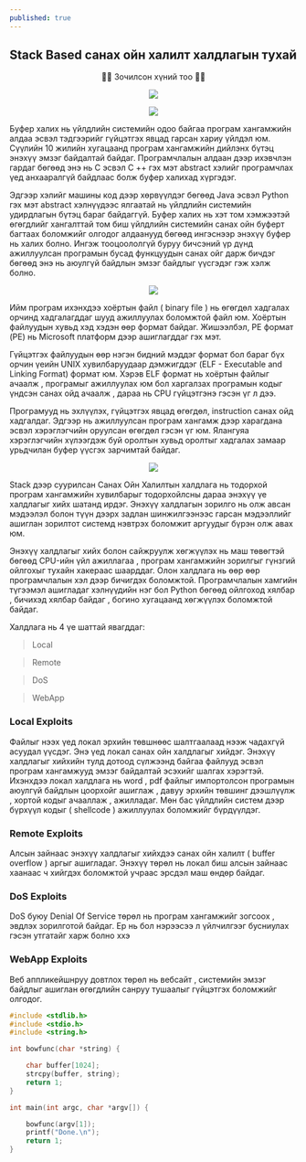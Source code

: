 ```yaml
---
published: true
---
```

## Stack Based санах ойн халилт халдлагын тухай
<p align="center">
🐱‍💻 Зочилсон хүний тоо 🐱‍💻 
</p>
<p align="center">
  <img src="https://profile-counter.glitch.me/{2021-10-09-Stack-Based-Buffer-Overflow-x86-Linux}/count.svg">
</p>

<p align="center">
  <img src="https://raw.githubusercontent.com/fg0d/fg0d.github.io/master/photos/stack/stackk.jpeg">
</p>

Буфер халих нь үйлдлийн системийн одоо байгаа програм хангамжийн алдаа эсвэл тэдгээрийг гүйцэтгэх явцад гарсан хариу үйлдэл юм. Сүүлийн 10 жилийн хугацаанд програм хангамжийн дийлэнх бүтэц энэхүү эмзэг байдалтай байдаг. Програмчлалын алдаан дээр ихэвчлэн гардаг бөгөөд энэ нь C эсвэл C ++ гэх мэт abstract хэлийг програмчлах үед анхааралгүй байдлаас болж буфер халихад хүргэдэг.

Эдгээр хэлийг машины код дээр хөрвүүлдэг бөгөөд Java эсвэл Python гэх мэт abstract хэлнүүдээс ялгаатай нь үйлдлийн системийн удирдлагын бүтэц бараг байдаггүй. Буфер халих нь хэт том хэмжээтэй өгөгдлийг хангалттай том биш үйлдлийн системийн санах ойн буферт багтаах боломжийг олгодог алдаанууд бөгөөд ингэснээр энэхүү буфер нь халих болно. Ингэж тооцоололгүй буруу бичсэний үр дүнд ажиллуулсан програмын бусад функцуудын санах ойг дарж бичдэг бөгөөд энэ нь аюулгүй байдлын эмзэг байдлыг үүсгэдэг гэж хэлж болно.

<p align="center">
<img src="https://raw.githubusercontent.com/fg0d/fg0d.github.io/master/photos/stack/buffer.jpg">
</p>

Ийм програм ихэнхдээ хоёртын файл ( binary file ) нь өгөгдөл хадгалах орчинд хадгалагддаг шууд ажиллуулах боломжтой файл юм. Хоёртын файлуудын хувьд хэд хэдэн өөр формат байдаг. Жишээлбэл, PE формат (PE) нь Microsoft платформ дээр ашиглагддаг гэх мэт.

Гүйцэтгэх файлуудын өөр нэгэн бидний мэддэг формат бол бараг бүх орчин үеийн UNIX хувилбаруудаар дэмжигддэг  (ELF - Executable and Linking Format) формат юм. Хэрэв ELF формат нь хоёртын файлыг ачаалж , програмыг ажиллуулах юм бол харгалзах програмын кодыг үндсэн санах ойд ачаалж , дараа нь CPU гүйцэтгэнэ гэсэн үг л дээ.

Програмууд нь эхлүүлэх, гүйцэтгэх явцад өгөгдөл, instruction санах ойд хадгалдаг. Эдгээр нь ажиллуулсан програм хангамж дээр харагдана эсвэл хэрэглэгчийн оруулсан өгөгдөл гэсэн үг юм. Ялангуяа хэрэглэгчийн хүлээгдэж буй оролтын хувьд оролтыг хадгалах замаар урьдчилан буфер үүсгэх зарчимтай байдаг.

<p align="center">
<img src="https://raw.githubusercontent.com/fg0d/fg0d.github.io/master/photos/stack/buffer2.png">
</p>

Stack дээр суурилсан Санах Ойн Халилтын халдлага нь тодорхой програм хангамжийн хувилбарыг тодорхойлсны дараа энэхүү үе халдлагыг хийх шатанд ирдэг. Энэхүү халдлагын зорилго нь олж авсан мэдээлэл болон түүн дээрх задлан шинжилгээнээс гарсан мэдээллийг ашиглан зорилтот системд нэвтрэх боломжит аргуудыг бүрэн олж авах юм.

Энэхүү халдлагыг хийх болон сайжруулж хөгжүүлэх нь маш төвөгтэй бөгөөд CPU-ийн үйл ажиллагаа , програм хангамжийн зорилгыг гүнзгий ойлгохыг тухайн хакераас шаарддаг. Олон халдлага нь өөр өөр програмчлалын хэл дээр бичигдэх боломжтой. Програмчлалын хамгийн түгээмэл ашигладаг хэлнүүдийн нэг бол Python бөгөөд ойлгоход хялбар , бичихэд хялбар байдаг , богино хугацаанд хөгжүүлэх боломжтой байдаг.

Халдлага нь 4 үе шаттай явагддаг:

> Local

> Remote

> DoS

> WebApp

### Local Exploits

Файлыг нээх үед локал эрхийн төвшнөөс шалтгаалаад нээж чадахгүй асуудал үүсдэг. Энэ үед локал санах ойн халдлагыг хийдэг. Энэхүү халдлагыг хийхийн тулд дотоод сүлжээнд байгаа файлууд эсвэл програм хангамжууд эмзэг байдалтай эсэхийг шалгах хэрэгтэй. Ихэнхдээ локал халдлага нь word , pdf файлыг импортолсон програмын аюулгүй байдлын цоорхойг ашиглаж , давуу эрхийн төвшинг дээшлүүлж , хортой кодыг ачааллаж , ажилладаг. Мөн бас үйлдлийн систем дээр бүрхүүл кодыг ( shellcode ) ажиллуулах боломжийг бүрдүүлдэг.

### Remote Exploits

Алсын зайнаас энэхүү халдлагыг хийхдээ санах ойн халилт ( buffer overflow ) аргыг ашигладаг. Энэхүү төрөл нь локал биш алсын зайнаас хаанаас ч хийгдэх боломжтой учраас эрсдэл маш өндөр байдаг.

### DoS Exploits

DoS буюу Denial Of Service төрөл нь програм хангамжийг зогсоох , эвдлэх зорилготой байдаг. Ер нь бол нэрээсээ л үйлчилгээг бусниулах гэсэн утгатайг харж болно ххэ

### WebApp Exploits

Веб аппликейшнруу довтлох төрөл нь вебсайт , системийн эмзэг байдлыг ашиглан өгөгдлийн санруу тушаалыг гүйцэтгэх боломжийг олгодог.

```c
#include <stdlib.h>
#include <stdio.h>
#include <string.h>

int bowfunc(char *string) {

	char buffer[1024];
	strcpy(buffer, string);
	return 1;
}

int main(int argc, char *argv[]) {

	bowfunc(argv[1]);
	printf("Done.\n");
	return 1;
}
```
